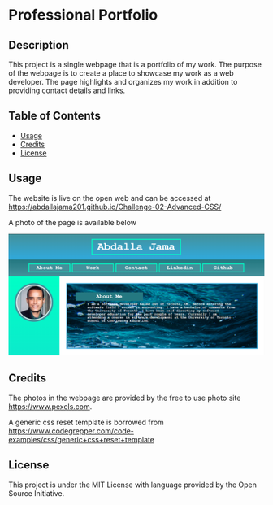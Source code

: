 # Professional Portfolio

## Description

This project is a single webpage that is a portfolio of my work. The purpose of the webpage is to create a place to showcase my work as a web developer. The page highlights and organizes my work in addition to providing contact details and links.

## Table of Contents

- [Usage](#usage)
- [Credits](#credits)
- [License](#license)

## Usage

The website is live on the open web and can be accessed at https://abdallajama201.github.io/Challenge-02-Advanced-CSS/

A photo of the page is available below

![mockup of website](assets/images/mock-up.png)

## Credits

The photos in the webpage are provided by the free to use photo site https://www.pexels.com.

A generic css reset template is borrowed from https://www.codegrepper.com/code-examples/css/generic+css+reset+template


## License

This project is under the MIT License with language provided by the Open Source Initiative.
